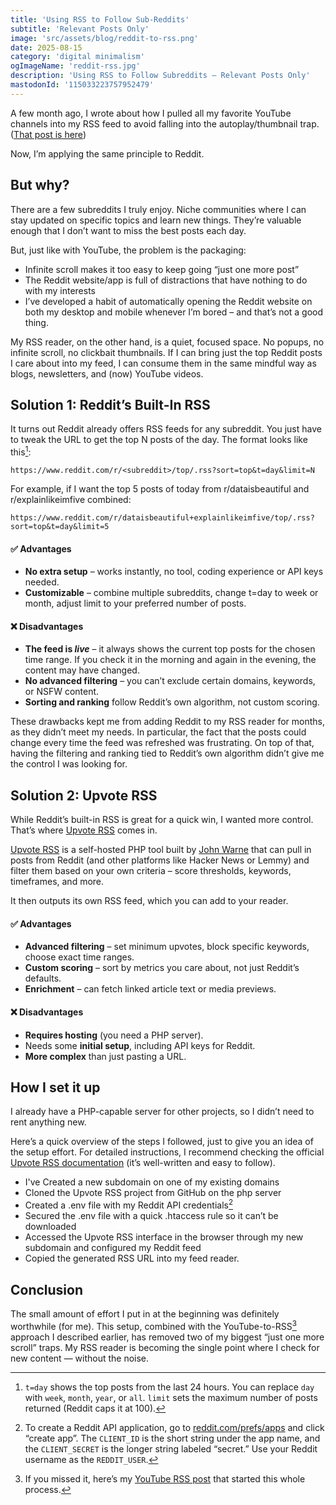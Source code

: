 ```yaml
---
title: 'Using RSS to Follow Sub-Reddits'
subtitle: 'Relevant Posts Only'
image: 'src/assets/blog/reddit-to-rss.png'
date: 2025-08-15
category: 'digital minimalism'
ogImageName: 'reddit-rss.jpg'
description: 'Using RSS to Follow Subreddits – Relevant Posts Only'
mastodonId: '115033223757952479'
---
```


A few month ago, I wrote about how I pulled all my favorite YouTube channels into my RSS feed to
avoid falling into the autoplay/thumbnail trap. ([That post is here](2025_05_05-youtube-rss-feed))

Now, I’m applying the same principle to Reddit.

## But why?

There are a few subreddits I truly enjoy. Niche communities where I can stay updated on specific
topics and learn new things. They’re valuable enough that I don’t want to miss the best posts each
day.

But, just like with YouTube, the problem is the packaging:

- Infinite scroll makes it too easy to keep going “just one more post”
- The Reddit website/app is full of distractions that have nothing to do with my interests
- I’ve developed a habit of automatically opening the Reddit website on both my desktop and mobile
  whenever I’m bored – and that’s not a good thing.

My RSS reader, on the other hand, is a quiet, focused space. No popups, no infinite scroll, no
clickbait thumbnails. If I can bring just the top Reddit posts I care about into my feed, I can
consume them in the same mindful way as blogs, newsletters, and (now) YouTube videos.

## Solution 1: Reddit’s Built-In RSS

It turns out Reddit already offers RSS feeds for any subreddit. You just have to tweak the URL to
get the top N posts of the day. The format looks like this[^1]:

```
https://www.reddit.com/r/<subreddit>/top/.rss?sort=top&t=day&limit=N
```

For example, if I want the top 5 posts of today from r/dataisbeautiful and r/explainlikeimfive
combined:

```
https://www.reddit.com/r/dataisbeautiful+explainlikeimfive/top/.rss?sort=top&t=day&limit=5

```

#### ✅ Advantages

- **No extra setup** – works instantly, no tool, coding experience or API keys needed.
- **Customizable** – combine multiple subreddits, change t=day to week or month, adjust limit to
  your preferred number of posts.

#### ❌ Disadvantages

- **The feed is _live_** – it always shows the current top posts for the chosen time range. If you
  check it in the morning and again in the evening, the content may have changed.
- **No advanced filtering** – you can’t exclude certain domains, keywords, or NSFW content.
- **Sorting and ranking** follow Reddit’s own algorithm, not custom scoring.

These drawbacks kept me from adding Reddit to my RSS reader for months, as they didn’t meet my
needs. In particular, the fact that the posts could change every time the feed was refreshed was
frustrating. On top of that, having the filtering and ranking tied to Reddit’s own algorithm didn’t
give me the control I was looking for.

## Solution 2: Upvote RSS

While Reddit’s built-in RSS is great for a quick win, I wanted more control. That’s where
[Upvote RSS](https://github.com/johnwarne/upvote-rss) comes in.

[Upvote RSS](https://github.com/johnwarne/upvote-rss) is a self-hosted PHP tool built by
[John Warne](https://github.com/johnwarne) that can pull in posts from Reddit (and other platforms
like Hacker News or Lemmy) and filter them based on your own criteria – score thresholds, keywords,
timeframes, and more.

It then outputs its own RSS feed, which you can add to your reader.

#### ✅ Advantages

- **Advanced filtering** – set minimum upvotes, block specific keywords, choose exact time ranges.
- **Custom scoring** – sort by metrics you care about, not just Reddit’s defaults.
- **Enrichment** – can fetch linked article text or media previews.

#### ❌ Disadvantages

- **Requires hosting** (you need a PHP server).
- Needs some **initial setup**, including API keys for Reddit.
- **More complex** than just pasting a URL.

## How I set it up

I already have a PHP-capable server for other projects, so I didn’t need to rent anything new.

Here’s a quick overview of the steps I followed, just to give you an idea of the setup effort. For
detailed instructions, I recommend checking the official
[Upvote RSS documentation](https://github.com/johnwarne/upvote-rss/blob/main/README.md) (it’s
well-written and easy to follow).

- I've Created a new subdomain on one of my existing domains
- Cloned the Upvote RSS project from GitHub on the php server
- Created a .env file with my Reddit API credentials[^2]
- Secured the .env file with a quick .htaccess rule so it can’t be downloaded
- Accessed the Upvote RSS interface in the browser through my new subdomain and configured my Reddit
  feed
- Copied the generated RSS URL into my feed reader.

## Conclusion

The small amount of effort I put in at the beginning was definitely worthwhile (for me). This setup,
combined with the YouTube-to-RSS[^3] approach I described earlier, has removed two of my biggest
“just one more scroll” traps. My RSS reader is becoming the single point where I check for new
content — without the noise.

[^1]:
    `t=day` shows the top posts from the last 24 hours. You can replace `day` with `week`, `month`,
    `year`, or `all`. `limit` sets the maximum number of posts returned (Reddit caps it at 100).

[^2]:
    To create a Reddit API application, go to
    [reddit.com/prefs/apps](https://www.reddit.com/prefs/apps) and click “create app”. The
    `CLIENT_ID` is the short string under the app name, and the `CLIENT_SECRET` is the longer string
    labeled “secret.” Use your Reddit username as the `REDDIT_USER`.

[^3]:
    If you missed it, here’s my [YouTube RSS post](2025_05_05-youtube-rss) that started this whole
    process.

